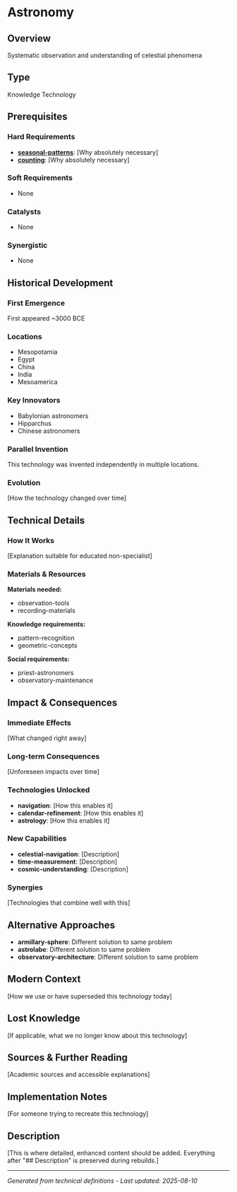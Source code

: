 # Astronomy

## Overview
Systematic observation and understanding of celestial phenomena

## Type
Knowledge Technology

## Prerequisites

### Hard Requirements
- **[seasonal-patterns](../seasonal-patterns/README.md)**: [Why absolutely necessary]
- **[counting](../counting/README.md)**: [Why absolutely necessary]

### Soft Requirements
- None

### Catalysts
- None

### Synergistic
- None

## Historical Development

### First Emergence
First appeared ~3000 BCE

### Locations
- Mesopotamia
- Egypt
- China
- India
- Mesoamerica

### Key Innovators
- Babylonian astronomers
- Hipparchus
- Chinese astronomers

### Parallel Invention
This technology was invented independently in multiple locations.

### Evolution
[How the technology changed over time]

## Technical Details

### How It Works
[Explanation suitable for educated non-specialist]

### Materials & Resources
**Materials needed:**
- observation-tools
- recording-materials


**Knowledge requirements:**
- pattern-recognition
- geometric-concepts


**Social requirements:**
- priest-astronomers
- observatory-maintenance

## Impact & Consequences

### Immediate Effects
[What changed right away]

### Long-term Consequences
[Unforeseen impacts over time]

### Technologies Unlocked
- **navigation**: [How this enables it]
- **calendar-refinement**: [How this enables it]
- **astrology**: [How this enables it]

### New Capabilities
- **celestial-navigation**: [Description]
- **time-measurement**: [Description]
- **cosmic-understanding**: [Description]

### Synergies
[Technologies that combine well with this]

## Alternative Approaches
- **armillary-sphere**: Different solution to same problem
- **astrolabe**: Different solution to same problem
- **observatory-architecture**: Different solution to same problem

## Modern Context
[How we use or have superseded this technology today]

## Lost Knowledge
[If applicable, what we no longer know about this technology]

## Sources & Further Reading
[Academic sources and accessible explanations]

## Implementation Notes
[For someone trying to recreate this technology]

## Description













[This is where detailed, enhanced content should be added. Everything after "## Description" is preserved during rebuilds.]

---
*Generated from technical definitions - Last updated: 2025-08-10*
